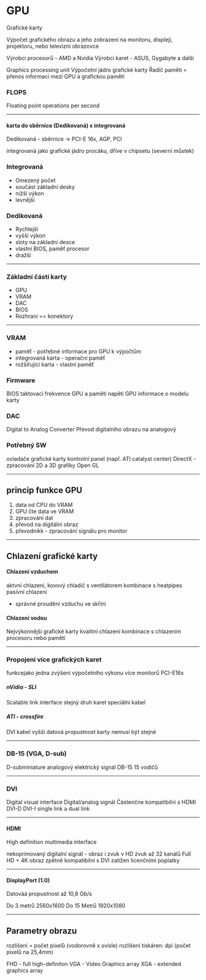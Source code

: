 # GPU
Grafické karty

Výpočet grafického obrazu a jeho zobrazení na monitoru, displeji, projektoru, nebo televizní obrazovce

Výrobci procesorů - AMD a Nvidia
Výrobci karet - ASUS, Gygabyte a další

Graphics processing unit
Výpočetní jádro grafické karty
Řadič paměti = přenos informací mezi GPU a grafickou pamětí


### FLOPS
Floating point operations per second



---

#### karta do sběrnice (Dedikovaná) x integrovaná
Dedikovaná - sběrnice -> PCI-E 16x, AGP, PCI

integrovaná jako grafické jádro procáku, dříve v chipsetu (severní můstek)

### Integrovaná
- Omezený počet
- součást základní desky
- nižší výkon
- levnější

### Dedikovaná
- Rychlejší
- vyšší výkon
- sloty na základní desce
- vlastní BIOS, paměť procesor
- dražší

---

### Základní části karty
- GPU
- VRAM
- DAC
- BIOS
- Rozhraní == konektory

---

 ### VRAM 
 - paměť - potřebné informace pro GPU k výpočtům
 - integrovaná karta - operační paměť
 - rožšiřující karta - vlastní paměť

### Firmware
BIOS
taktovací frekvence GPU a pamětí
napětí GPU
informace o modelu karty

### DAC
Digital to Analog Converter
Převod digitalního obrazu na analogový

### Potřebný SW
ovladače grafické karty
kontrolní panel (např. ATI catalyst center)
DirectX - zpracování 2D a 3D grafiky
Open GL

---

## princip funkce GPU
1. data od CPU do VRAM
2. GPU čte data ve VRAM
3. zpracování dat
4. převod na digitální obraz
5. převodníkk - zpracování signálu pro monitor

---

## Chlazení grafické karty
#### Chlazení vzduchem
aktvní chlazení, kovový chladič s ventilátorem
kombinace s heatpipes
pasivní chlazení
- správné proudění vzduchu ve skříni

#### Chlazení vodou
Nejvýkonnější grafické karty
kvalitní chlazení
kombinace s chlazením procesoru nebo pamětí

---

### Propojení více grafických karet
funkcejako jedna
zvýšení výpočetního výkonu
více monitorů
PCI-E16x

##### nVidia - SLI
Scalable link interface
stejný druh karet
speciální kabel

##### ATI - crossfire
DVI kabel
vyšší datová propustnost
karty nemusí být stejné

---

### DB-15 (VGA, D-sub)
D-subminiature
analogový elektrický signál
DB-15
15 vodičů

---

### DVI
Digital visual interface
Digital/analog signál
Částenčne kompatibilní s HDMI
DVI-D
DVI-I
single link a dual link

---

#### HDMI
High definition multimedia interface

nekoprimovaný digitalní signál - obraz i zvuk v HD
zvuk až 32 kanálů
Full HD + 4K obraz
zpětně kompatibilní s DVI
zatížen licenčními poplatky

---

#### DisplayPort (1.0)
Datováá propustnost až 10,8 Gb/s

Do 3 metrů 2560x1600
Do 15 Metrů 1920x1080

---

## Parametry obrazu
rozlišení = počet pixelů (vodorovně x svisle)
rozlišení tiskáren: dpi (počet pixelů na 25,4mm)

FHD - full high-definiton
VGA - Video Graphics array
XGA - extended  graphics array
